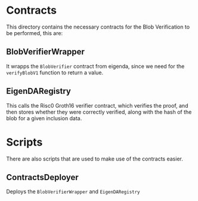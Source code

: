 # Contracts

This directory contains the necessary contracts for the Blob Verification to be performed, this are:

## BlobVerifierWrapper

It wrapps the `BlobVerifier` contract from eigenda, since we need for the `verifyBlobV1` function to return a value.

## EigenDARegistry

This calls the Risc0 Groth16 verifier contract, which verifies the proof, and then stores whether they were correctly verified, along with the hash of the blob for a given inclusion data.

# Scripts

There are also scripts that are used to make use of the contracts easier.

## ContractsDeployer

Deploys the `BlobVerifierWrapper` and `EigenDARegistry`
